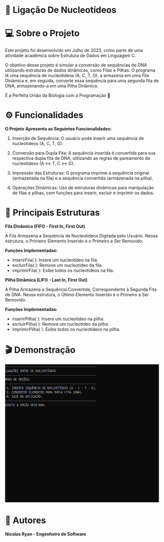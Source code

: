 # 🧬 Ligação De Nucleotídeos 

# 💻 Sobre o Projeto 

Este projeto foi desenvolvido em Julho de 2023, como parte de uma atividade acadêmica sobre Estrutura de Dados em Linguagem C. 

O objetivo desse projeto é simular a conversão de sequências de DNA utilizando estruturas de dados dinâmicas, como Filas e Pilhas. O programa lê uma sequência de nucleotídeos (A, C, T, G), a armazena em uma Fila Dinâmica e, em seguida, converte essa sequência para uma segunda fita de DNA, armazenando-a em uma Pilha Dinâmica.

É a Perfeita União da Biologia com a Programação 🍃

# ⚙️ Funcionalidades

**O Projeto Apresenta as Seguintes Funcionalidades:**

1. Inserção de Sequência: O usuário pode inserir uma sequência de nucleotídeos (A, C, T, G).

2. Conversão para Dupla Fita: A sequência inserida é convertida para sua respectiva dupla fita de DNA, utilizando as regras de pareamento de nucleotídeos (A ↔ T, C ↔ G).
   
3. Impressão das Estruturas: O programa imprime a sequência original (armazenada na fila) e a sequência convertida (armazenada na pilha).

4. Operações Dinâmicas: Uso de estruturas dinâmicas para manipulação de filas e pilhas, com funções para inserir, excluir e imprimir os dados.

# 🔗 Principais Estruturas 

**Fila Dinâmica (FIFO - First In, First Out)**

A Fila Armazena a Sequência de Nucleotídeos Digitada pelo Usuário. Nessa estrutura, o Primeiro Elemento Inserido é o Primeiro a Ser Removido.

**Funções Implementadas:**

- inserirFila( ): Insere um nucleotídeo na fila.
- excluirFila( ): Remove um nucleotídeo da fila.
- imprimirFila( ): Exibe todos os nucleotídeos na fila.
  
**Pilha Dinâmica (LIFO - Last In, First Out)**

A Pilha Armazena a Sequência Convertida, Correspondente à Segunda Fita de DNA. Nessa estrutura, o Último Elemento Inserido é o Primeiro a Ser Removido.

**Funções Implementadas:**

- inserirPilha( ): Insere um nucleotídeo na pilha.
- excluirPilha( ): Remove um nucleotídeo da pilha.
- imprimirPilha( ): Exibe todos os nucleotídeos na pilha.

# 🎬 Demonstração 

<p align="center">
  <img width="600" height="450" src="assets/ligação-de-nucleotideos (GIF).gif">
</p>

# 📄 Autores 
**Nicolas Ryan - Engenheiro de Software** 



